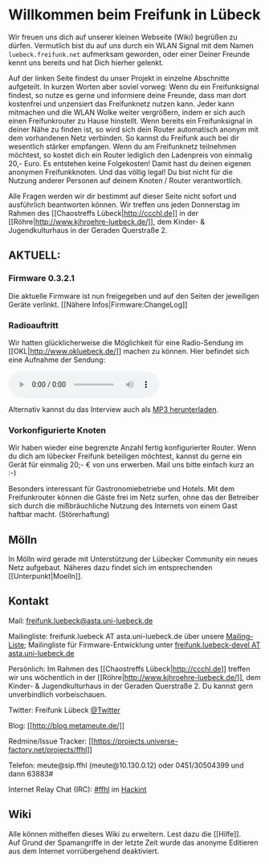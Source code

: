 # Willkommen beim Freifunk in Lübeck

Wir freuen uns dich auf unserer kleinen Webseite (Wiki) begrüßen zu dürfen.
Vermutlich bist du auf uns durch ein WLAN Signal mit dem Namen `luebeck.freifunk.net` aufmerksam geworden, oder einer Deiner Freunde kennt uns bereits und hat Dich hierher gelenkt.

Auf der linken Seite findest du unser Projekt in einzelne Abschnitte aufgeteilt.
In kurzen Worten aber soviel vorweg:
Wenn du ein Freifunksignal findest, so nutze es gerne und informiere deine Freunde, dass man dort kostenfrei und unzensiert das Freifunknetz nutzen kann.
Jeder kann mitmachen und die WLAN Wolke weiter vergrößern, indem er sich auch einen Freifunkrouter zu Hause hinstellt. Wenn bereits ein Freifunksignal in deiner Nähe zu finden ist, so wird sich dein Router automatisch anonym mit dem vorhandenen Netz verbinden. So kannst du Freifunk auch bei dir wesentlich stärker empfangen.
Wenn du am Freifunknetz teilnehmen möchtest, so kostet dich ein Router lediglich den Ladenpreis von einmalig 20,- Euro. Es entstehen keine Folgekosten! 
Damit hast du deinen eigenen anonymen Freifunkknoten. Und das völlig legal! Du bist nicht für die Nutzung anderer Personen auf deinem Knoten / Router verantwortlich.

Alle Fragen werden wir dir bestimmt auf dieser Seite nicht sofort und ausführlich beantworten können. 
Wir treffen uns jeden Donnerstag im Rahmen des [[Chaostreffs Lübeck|http://ccchl.de]] in der [[Röhre|http://www.kjhroehre-luebeck.de/]], dem Kinder- & Jugendkulturhaus in der Geraden Querstraße 2.

 
## AKTUELL: 
### Firmware 0.3.2.1
Die aktuelle Firmware ist nun freigegeben und auf den Seiten der jeweiligen Geräte verlinkt. [[Nähere Infos|Firmware:ChangeLog]]

### Radioauftritt
Wir hatten glücklicherweise die Möglichkeit für eine Radio-Sendung im [[OKL|http://www.okluebeck.de/]] machen zu können.
Hier befindet sich eine Aufnahme der Sendung:
 
<audio controls="controls">
  <source src="http://metameute.de/~freifunk/media/2012-09-13%20Interview%20OKL.opus"/>
  <source src="http://metameute.de/~freifunk/media/2012-09-13%20Interview%20OKL.ogg"/>
  <source src="http://metameute.de/~freifunk/media/2012-09-13%20Interview%20OKL.mp3" />
  Your browser does not support the audio tag.
</audio>

Alternativ kannst du das Interview auch als [MP3 herunterladen](http://metameute.de/~freifunk/media/2012-09-13%20Interview%20OKL.mp3).

### Vorkonfigurierte Knoten
Wir haben wieder eine begrenzte Anzahl fertig konfigurierter Router. Wenn du dich am lübecker Freifunk beteiligen möchtest, kannst du gerne ein Gerät für einmalig 20;- € von uns erwerben. Mail uns bitte einfach kurz an :-)

Besonders interessant für Gastronomiebetriebe und Hotels. Mit dem Freifunkrouter können die Gäste frei im Netz surfen, ohne das der Betreiber sich durch die mißbräuchliche Nutzung des Internets von einem Gast haftbar macht. (Störerhaftung)


## Mölln

In Mölln wird gerade mit Unterstützung der Lübecker Community ein neues Netz aufgebaut. Näheres dazu findet sich im entsprechenden [[Unterpunkt|Moelln]].
 
 
## Kontakt

Mail: freifunk.luebeck@asta.uni-luebeck.de

Mailingliste: freifunk.luebeck AT asta.uni-luebeck.de über unsere [Mailing-Liste](http://lists.asta.uni-luebeck.de/mailman/listinfo/freifunk.luebeck); Mailingliste für Firmware-Entwicklung unter [freifunk.luebeck-devel AT asta.uni-luebeck.de](http://lists.asta.uni-luebeck.de/mailman/listinfo/freifunk.luebeck-devel)

Persönlich: Im Rahmen des [[Chaostreffs Lübeck|http://ccchl.de]] treffen wir uns wöchentlich in der [[Röhre|http://www.kjhroehre-luebeck.de/]], dem Kinder- & Jugendkulturhaus in der Geraden Querstraße 2. Du kannst gern unverbindlich vorbeischauen.

Twitter: Freifunk Lübeck [@Twitter](http://twitter.com/freifunkluebeck)

Blog: [[http://blog.metameute.de/]]

Redmine/Issue Tracker: [[https://projects.universe-factory.net/projects/ffhl]]

Telefon: meute@&zwj;sip.ffhl (meute@&zwj;10.130.0.12) oder 0451/30504399 und dann 63883#

Internet Relay Chat (IRC): [#ffhl](irc://irc.hackint.eu/ffhl) im [Hackint](http://hackint.eu/)

## Wiki
Alle können mithelfen dieses Wiki zu erweitern. Lest dazu die [[Hilfe]].<br />
Auf Grund der Spamangriffe in der letzte Zeit wurde das anonyme Editieren aus dem Internet vorrübergehend deaktiviert.
